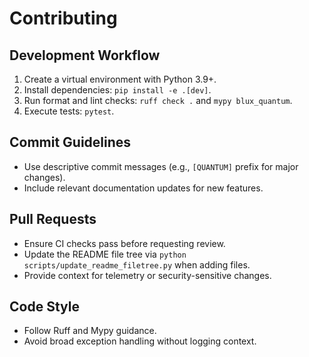 # Contributing

## Development Workflow
1. Create a virtual environment with Python 3.9+.
2. Install dependencies: `pip install -e .[dev]`.
3. Run format and lint checks: `ruff check .` and `mypy blux_quantum`.
4. Execute tests: `pytest`.

## Commit Guidelines
- Use descriptive commit messages (e.g., `[QUANTUM]` prefix for major changes).
- Include relevant documentation updates for new features.

## Pull Requests
- Ensure CI checks pass before requesting review.
- Update the README file tree via `python scripts/update_readme_filetree.py` when adding files.
- Provide context for telemetry or security-sensitive changes.

## Code Style
- Follow Ruff and Mypy guidance.
- Avoid broad exception handling without logging context.
